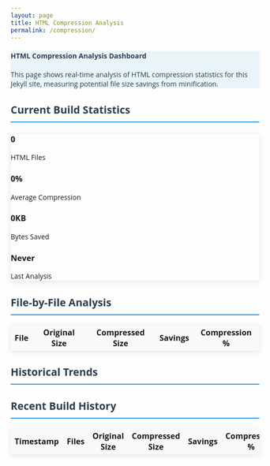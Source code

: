 ```yaml
---
layout: page
title: HTML Compression Analysis
permalink: /compression/
---
```


<div class="compression-dashboard">
  <div class="alert alert-info mb-4">
    <h4><i class="fas fa-chart-line me-2"></i>HTML Compression Analysis Dashboard</h4>
    <p class="mb-0">This page shows real-time analysis of HTML compression statistics for this Jekyll site, measuring potential file size savings from minification.</p>
  </div>

  <!-- Current Build Statistics -->
  <div class="row mb-5">
    <div class="col-12">
      <h2><i class="fas fa-tachometer-alt me-2"></i>Current Build Statistics</h2>
      <div class="card">
        <div class="card-body">
          <div id="current-stats" class="row text-center">
            <div class="col-md-3">
              <h3 class="text-primary" id="total-files">0</h3>
              <p class="text-muted">HTML Files</p>
            </div>
            <div class="col-md-3">
              <h3 class="text-success" id="total-savings">0%</h3>
              <p class="text-muted">Average Compression</p>
            </div>
            <div class="col-md-3">
              <h3 class="text-info" id="bytes-saved">0KB</h3>
              <p class="text-muted">Bytes Saved</p>
            </div>
            <div class="col-md-3">
              <h3 class="text-warning" id="last-updated">Never</h3>
              <p class="text-muted">Last Analysis</p>
            </div>
          </div>
        </div>
      </div>
    </div>
  </div>

  <!-- File-by-File Analysis -->
  <div class="row mb-5">
    <div class="col-12">
      <h2><i class="fas fa-file-code me-2"></i>File-by-File Analysis</h2>
      <div class="card">
        <div class="card-body">
          <div class="table-responsive">
            <table class="table table-striped" id="files-table">
              <thead>
                <tr>
                  <th>File</th>
                  <th>Original Size</th>
                  <th>Compressed Size</th>
                  <th>Savings</th>
                  <th>Compression %</th>
                </tr>
              </thead>
              <tbody id="files-tbody">
                <!-- Will be populated by JavaScript -->
              </tbody>
            </table>
          </div>
        </div>
      </div>
    </div>
  </div>

  <!-- Historical Trends -->
  <div class="row mb-5">
    <div class="col-12">
      <h2><i class="fas fa-history me-2"></i>Historical Trends</h2>
      <div class="card">
        <div class="card-body">
          <canvas id="compression-chart" width="400" height="150"></canvas>
        </div>
      </div>
    </div>
  </div>

  <!-- Recent Log Entries -->
  <div class="row">
    <div class="col-12">
      <h2><i class="fas fa-list me-2"></i>Recent Build History</h2>
      <div class="card">
        <div class="card-body">
          <div class="table-responsive">
            <table class="table table-sm">
              <thead>
                <tr>
                  <th>Timestamp</th>
                  <th>Files</th>
                  <th>Original Size</th>
                  <th>Compressed Size</th>
                  <th>Savings</th>
                  <th>Compression %</th>
                </tr>
              </thead>
              <tbody id="history-tbody">
                <!-- Will be populated by JavaScript -->
              </tbody>
            </table>
          </div>
        </div>
      </div>
    </div>
  </div>
</div>

<style>
.compression-dashboard {
  font-family: 'Open Sans', sans-serif;
}

.compression-dashboard h2 {
  color: #2c3e50;
  border-bottom: 2px solid #3498db;
  padding-bottom: 10px;
  margin-bottom: 20px;
}

.compression-dashboard .card {
  border: none;
  box-shadow: 0 2px 10px rgba(0,0,0,0.1);
}

.compression-dashboard .alert-info {
  background-color: #e8f4f8;
  border-color: #3498db;
  color: #2c3e50;
}

#compression-chart {
  max-height: 300px;
}

.table th {
  background-color: #f8f9fa;
  border-top: none;
}

.progress {
  height: 20px;
}

.badge-compression {
  font-size: 0.9em;
}

.text-compression-excellent { color: #27ae60 !important; }
.text-compression-good { color: #f39c12 !important; }
.text-compression-poor { color: #e74c3c !important; }
</style>

<script src="https://cdn.jsdelivr.net/npm/chart.js"></script>
<script>
document.addEventListener('DOMContentLoaded', function() {
  // Simulate loading current compression data
  loadCompressionData();
  loadHistoricalData();
});

function loadCompressionData() {
  // Load real data from the generated JSON file
  fetch('/compression_data.json')
    .then(response => response.json())
    .then(data => {
      // Update current stats
      document.getElementById('total-files').textContent = data.file_count || 0;
      document.getElementById('total-savings').textContent = (data.percentage || 0) + '%';
      document.getElementById('bytes-saved').textContent = data.bytes_saved || '0KB';
      document.getElementById('last-updated').textContent = data.last_updated || 'Never';

      // Populate files table
      const tbody = document.getElementById('files-tbody');
      tbody.innerHTML = ''; // Clear existing content
      
      if (data.files && data.files.length > 0) {
        data.files
          .filter(file => file.percentage >= 15) // Only show files with significant compression
          .sort((a, b) => b.percentage - a.percentage) // Sort by compression percentage
          .forEach(file => {
            const row = document.createElement('tr');
            const compressionClass = getCompressionClass(file.percentage);
            
            row.innerHTML = `
              <td><code>${file.name}</code></td>
              <td>${file.original_formatted}</td>
              <td>${file.compressed_formatted}</td>
              <td>${file.savings_formatted}</td>
              <td>
                <span class="badge ${compressionClass}">${file.percentage}%</span>
                <div class="progress mt-1" style="height: 6px;">
                  <div class="progress-bar ${compressionClass.replace('badge', 'bg')}" 
                       style="width: ${Math.min(file.percentage, 100)}%"></div>
                </div>
              </td>
            `;
            tbody.appendChild(row);
          });
      } else {
        tbody.innerHTML = '<tr><td colspan="5" class="text-center text-muted">No compression data available yet. Run a build to generate data.</td></tr>';
      }
    })
    .catch(error => {
      console.warn('Could not load compression data:', error);
      // Fallback to Jekyll data if JSON isn't available
      loadFallbackData();
    });
}

function loadFallbackData() {
  // If JSON fetch fails, show message that data will be available after build
  const tbody = document.getElementById('files-tbody');
  tbody.innerHTML = '<tr><td colspan="5" class="text-center text-muted">Compression data will be available after running a Jekyll build.</td></tr>';
}

function getCompressionClass(percentage) {
  if (percentage >= 30) return 'badge-success';
  if (percentage >= 20) return 'badge-warning';
  return 'badge-secondary';
}

function loadHistoricalData() {
  // Load real historical data from the generated JSON file
  fetch('/compression_history.json')
    .then(response => response.json())
    .then(data => {
      const historyData = data.history || [];
      
      // Populate history table (show last 10 entries)
      const historyTbody = document.getElementById('history-tbody');
      historyTbody.innerHTML = '';
      
      if (historyData.length > 0) {
        historyData.slice(-10).reverse().forEach(entry => {
          const row = document.createElement('tr');
          row.innerHTML = `
            <td><small>${entry.timestamp}</small></td>
            <td>${entry.files}</td>
            <td>${entry.original}</td>
            <td>${entry.compressed}</td>
            <td>${entry.saved}</td>
            <td><span class="badge badge-info">${entry.percentage}%</span></td>
          `;
          historyTbody.appendChild(row);
        });
      } else {
        historyTbody.innerHTML = '<tr><td colspan="6" class="text-center text-muted">No historical data available yet.</td></tr>';
      }

      // Create chart with real data
      if (historyData.length > 0) {
        createCompressionChart(historyData);
      } else {
        document.getElementById('compression-chart').parentElement.innerHTML = 
          '<p class="text-center text-muted">Historical chart will appear after multiple builds.</p>';
      }
    })
    .catch(error => {
      console.warn('Could not load historical data:', error);
      // Fallback message
      document.getElementById('history-tbody').innerHTML = 
        '<tr><td colspan="6" class="text-center text-muted">Historical data will be available after GitHub Actions builds.</td></tr>';
      document.getElementById('compression-chart').parentElement.innerHTML = 
        '<p class="text-center text-muted">Historical chart will appear after multiple builds.</p>';
    });
}

function createCompressionChart(historyData) {
  const ctx = document.getElementById('compression-chart').getContext('2d');
  
  // Prepare data for chart (show last 20 data points)
  const chartData = historyData.slice(-20);
  
  new Chart(ctx, {
    type: 'line',
    data: {
      labels: chartData.map(d => {
        const date = new Date(d.timestamp);
        return date.toLocaleDateString() + ' ' + date.toLocaleTimeString([], {hour: '2-digit', minute:'2-digit'});
      }),
      datasets: [
        {
          label: 'Compression Percentage',
          data: chartData.map(d => d.percentage),
          borderColor: '#3498db',
          backgroundColor: 'rgba(52, 152, 219, 0.1)',
          tension: 0.1,
          fill: true
        },
        {
          label: 'File Count',
          data: chartData.map(d => d.files),
          borderColor: '#e74c3c',
          backgroundColor: 'rgba(231, 76, 60, 0.1)',
          tension: 0.1,
          yAxisID: 'y1'
        }
      ]
    },
    options: {
      responsive: true,
      interaction: {
        mode: 'index',
        intersect: false,
      },
      scales: {
        x: {
          display: true,
          title: {
            display: true,
            text: 'Build Time'
          },
          ticks: {
            maxTicksLimit: 8
          }
        },
        y: {
          type: 'linear',
          display: true,
          position: 'left',
          title: {
            display: true,
            text: 'Compression Percentage'
          },
          min: 0,
          max: 100,
          ticks: {
            callback: function(value) {
              return value + '%';
            }
          }
        },
        y1: {
          type: 'linear',
          display: true,
          position: 'right',
          title: {
            display: true,
            text: 'File Count'
          },
          grid: {
            drawOnChartArea: false,
          },
        }
      },
      plugins: {
        title: {
          display: true,
          text: 'Compression Trends Over Time'
        },
        legend: {
          display: true
        },
        tooltip: {
          callbacks: {
            afterLabel: function(context) {
              if (context.datasetIndex === 0) {
                return 'Files: ' + chartData[context.dataIndex].files;
              }
              return '';
            }
          }
        }
      }
    }
  });
}
</script>

